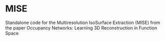 # MISE
Standalone code for the Multiresolution IsoSurface Extraction (MISE) from the paper Occupancy Networks: Learning 3D Reconstruction in Function Space
